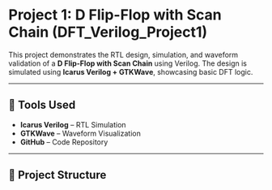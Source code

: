 # Project 1: D Flip-Flop with Scan Chain (DFT_Verilog_Project1)

This project demonstrates the RTL design, simulation, and waveform validation of a **D Flip-Flop with Scan Chain** using Verilog. The design is simulated using **Icarus Verilog + GTKWave**, showcasing basic DFT logic.

---

## 🔧 Tools Used

- **Icarus Verilog** – RTL Simulation
- **GTKWave** – Waveform Visualization
- **GitHub** – Code Repository

---

## 📂 Project Structure

